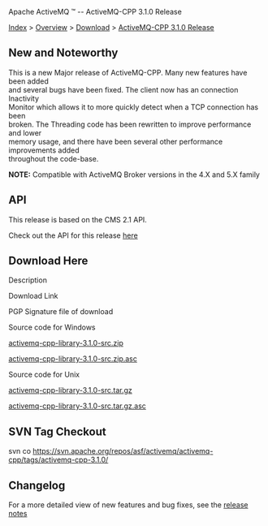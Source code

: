 Apache ActiveMQ ™ -- ActiveMQ-CPP 3.1.0 Release 

[Index](index.html) > [Overview](overview.md) > [Download](OverviewOverview/Overview/download.md) > [ActiveMQ-CPP 3.1.0 Release](Index/Overview/DownloadIndex/Overview/Download/Index/Overview/Download/activemq-cpp-310-release.md)

New and Noteworthy
------------------

This is a new Major release of ActiveMQ-CPP. Many new features have been added  
and several bugs have been fixed. The client now has an connection Inactivity  
Monitor which allows it to more quickly detect when a TCP connection has been  
broken. The Threading code has been rewritten to improve performance and lower  
memory usage, and there have been several other performance improvements added  
throughout the code-base.

  

**NOTE:** Compatible with ActiveMQ Broker versions in the 4.X and 5.X family

API
---

This release is based on the CMS 2.1 API.

Check out the API for this release [here](http://activemq.apache.org/cms/api_docs/activemqcpp-3.0)

Download Here
-------------

Description

Download Link

PGP Signature file of download

Source code for Windows

[activemq-cpp-library-3.1.0-src.zip](http://www.apache.org/dyn/closer.cgi/activemq/activemq-cpp/source/activemq-cpp-library-3.1.0-src.zip)

[activemq-cpp-library-3.1.0-src.zip.asc](http://www.apache.org/dist/activemq/activemq-cpp/source/activemq-cpp-library-3.1.0-src.zip.asc)

Source code for Unix

[activemq-cpp-library-3.1.0-src.tar.gz](http://www.apache.org/dyn/closer.cgi/activemq/activemq-cpp/source/activemq-cpp-library-3.1.0-src.tar.gz)

[activemq-cpp-library-3.1.0-src.tar.gz.asc](http://www.apache.org/dist/activemq/activemq-cpp/source/activemq-cpp-library-3.1.0-src.tar.gz.asc)

SVN Tag Checkout
----------------

svn co https://svn.apache.org/repos/asf/activemq/activemq-cpp/tags/activemq-cpp-3.1.0/

Changelog
---------

For a more detailed view of new features and bug fixes, see the [release notes](http://issues.apache.org/activemq/secure/ReleaseNote.jspa?projectId=11000&styleName=Html&version=12070)

